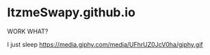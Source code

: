 # ItzmeSwapy.github.io

WORK WHAT?

I just sleep
https://media.giphy.com/media/UFhrUZ0JcV0ha/giphy.gif
